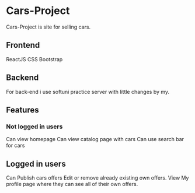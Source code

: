# Cars-Project
Cars-Project is site for selling cars.
## Frontend
ReactJS
CSS
Bootstrap
## Backend
For back-end i use softuni practice server with little changes by my.
## Features
### Not logged in users
Can view homepage
Can view catalog page with cars
Can use search bar for cars
## Logged in users
Can Publish cars offers
Edit or remove already existing own offers.
View My profile page where they can see all of their own offers.
 
